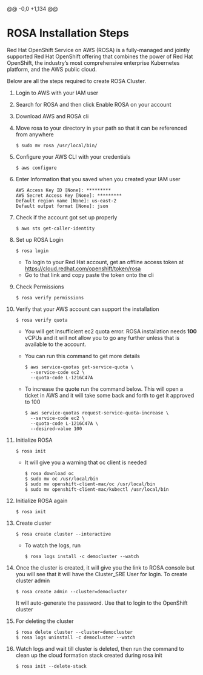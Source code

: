 @@ -0,0 +1,134 @@
# ROSA Installation Steps

Red Hat OpenShift Service on AWS (ROSA) is a fully-managed and jointly supported Red Hat OpenShift offering that combines the power of Red Hat OpenShift, the industry’s most comprehensive enterprise Kubernetes platform, and the AWS public cloud.

Below are all the steps required to create ROSA Cluster.

1. Login to AWS with your IAM user

2. Search for ROSA and then click Enable ROSA on your account

3. Download AWS and ROSA cli

4. Move rosa to your directory in your path so that it can be referenced from anywhere
   ```
   $ sudo mv rosa /usr/local/bin/
   ```

5. Configure your AWS CLI with your credentials

   ```
   $ aws configure
   ```

6. Enter Information that you saved when you created your IAM user

   ```
   AWS Access Key ID [None]: *********
   AWS Secret Access Key [None]: *********
   Default region name [None]: us-east-2
   Default output format [None]: json
   ```

7. Check if the account got set up properly

   ```
   $ aws sts get-caller-identity
   ```

8. Set up ROSA Login

   ```
   $ rosa login
   ```

   - To login to your Red Hat account, get an offline access token at <https://cloud.redhat.com/openshift/token/rosa>
   - Go to that link and copy paste the token onto the cli

9. Check Permissions

   ```
   $ rosa verify permissions
   ```

10. Verify that your AWS account can support the installation

    ```
    $ rosa verify quota
    ```

    - You will get Insufficient ec2 quota error. ROSA installation needs **100** vCPUs and it will not allow you to go any further unless that is available to the account.

    - You can run this command to get more details

      ```
      $ aws service-quotas get-service-quota \
      	--service-code ec2 \	
      	--quota-code L-1216C47A
      ```

    - To increase the quote run the command below. This will open a ticket in AWS and it will take some back and forth to get it approved to 100

      ```
      $ aws service-quotas request-service-quota-increase \
      	--service-code ec2 \	
      	--quota-code L-1216C47A \	
      	--desired-value 100
      ```

11. Initialize ROSA

    ```
    $ rosa init
    ```

    - It will give you a warning that oc client is needed

      ```
      $ rosa download oc
      $ sudo mv oc /usr/local/bin
      $ sudo mv openshift-client-mac/oc /usr/local/bin
      $ sudo mv openshift-client-mac/kubectl /usr/local/bin
      ```

12. Initialize ROSA again

    ```
    $ rosa init
    ```

13. Create cluster

    ```
    $ rosa create cluster --interactive
    ```

    - To watch the logs, run

      ```
      $ rosa logs install -c democluster --watch
      
14. Once the cluster is created, it will give you the link to ROSA console but you will see that it will have the Cluster_SRE User for login. To create cluster admin

    ```
    $ rosa create admin --cluster=democluster
    ```

    It will auto-generate the password. Use that to login to the OpenShift cluster

15.  For deleting the cluster

      ```
      $ rosa delete cluster --cluster=democluster
      $ rosa logs uninstall -c democluster --watch
      ```

16. Watch logs and wait till cluster is deleted, then run the command to clean up the cloud formation stack created during rosa init

    ```
    $ rosa init --delete-stack
    ```

    
